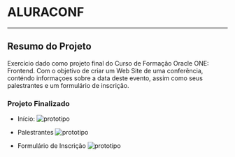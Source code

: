 # ALURACONF
***
## Resumo do Projeto

Exercício dado como projeto final do Curso de Formação Oracle ONE: Frontend.
Com o objetivo de criar um Web Site de uma conferência, conténdo informaçoes sobre a data deste evento, assim como seus palestrantes e um formulário de inscrição.

### Projeto Finalizado
- Início:
![prototipo](src/images/panel.png)

- Palestrantes
![prototipo](src/images/speakers.png)

- Formulário de Inscrição
![prototipo](src/images/form.png)


